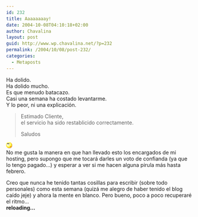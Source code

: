 ```yaml
---
id: 232
title: Aaaaaaaay!
date: 2004-10-08T04:10:18+02:00
author: Chavalina
layout: post
guid: http://www.wp.chavalina.net/?p=232
permalink: /2004/10/08/post-232/
categories:
  - Metaposts
---
```

Ha dolido.  
Ha dolido mucho.  
Es que menudo batacazo.  
Casi una semana ha costado levantarme.  
Y lo peor, ni una explicaci&oacute;n.

> Estimado Cliente,  
> el servicio ha sido restablicido correctamente.
> 
> Saludos

![emo](/imagenes/emoticonos/pensativo.gif)  
No me gusta la manera en que han llevado esto los encargados de mi hosting, pero supongo que me tocará darles un voto de confianda (ya que lo tengo pagado…) y esperar a ver si me hacen alguna pirula más hasta febrero.

Creo que nunca he tenido tantas cosillas para escribir (sobre todo personales) como esta semana (quizá me alegro de haber tenido el blog ca&iacute;do jeje) y ahora la mente en blanco. Pero bueno, poco a poco recuperaré el ritmo…  
**reloading…**
